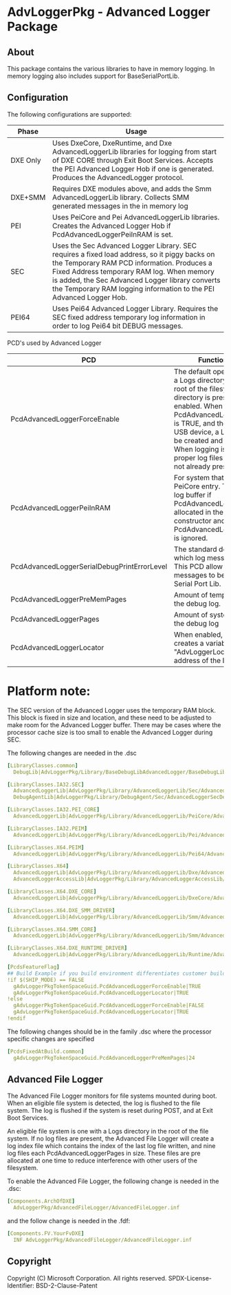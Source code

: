 # AdvLoggerPkg - Advanced Logger Package

## About

This package contains the various libraries to have in memory logging.  In memory
logging also includes support for BaseSerialPortLib.

## Configuration

The following configurations are supported:

| Phase | Usage |
| --- | --- |
|DXE Only|Uses DxeCore, DxeRuntime, and Dxe AdvancedLoggerLib libraries for logging from start of DXE CORE through Exit Boot Services.  Accepts the PEI Advanced Logger Hob if one is generated.  Produces the AdvancedLogger protocol.|
|DXE+SMM|Requires DXE modules above, and adds the Smm AdvancedLoggerLib library.  Collects SMM generated messages in the in memory log|
|PEI|Uses PeiCore and Pei AdvancedLoggerLib libraries.  Creates the Advanced Logger Hob if PcdAdvancedLoggerPeiInRAM is set.|
|SEC|Uses the Sec Advanced Logger Library. SEC requires a fixed load address, so it piggy backs on the Temporary RAM PCD information.  Produces a Fixed Address temporary RAM log.  When memory is added, the Sec Advanced Logger library converts the Temporary RAM logging information to the PEI Advanced Logger Hob.|
|PEI64|Uses Pei64 Advanced Logger Library. Requires the SEC fixed address temporary log information in order to log Pei64 bit DEBUG messages.|

PCD's used by Advanced Logger

| PCD | Function of the PCD|
| --- | --- |
|PcdAdvancedLoggerForceEnable|The default operation is to check if a Logs directory is present in the root of the filesystem.  If the logs directory is present, logging is enabled. When PcdAdvancedLoggerForceEnable is TRUE, and the device is not a USB device, a Logs directory will be created and logging is enabled.  When logging is enabled, the proper log files will be created if not already preset.|
|PcdAdvancedLoggerPeiInRAM|For system that have memory at PeiCore entry. The full in memory log buffer if PcdAdvancedLoggerPages is allocated in the Pei Core constructor and PcdAdvancedLoggerPreMemPages is ignored.|
|PcdAdvancedLoggerSerialDebugPrintErrorLevel|The standard debug flags filter which log messages are produced.  This PCD allow a subset of log messages to be forwarded to the Serial Port Lib.|
|PcdAdvancedLoggerPreMemPages|Amount of temporary RAM used for the debug log.|
|PcdAdvancedLoggerPages|Amount of system RAM used for the debug log|
|PcdAdvancedLoggerLocator|When enabled, the AdvLogger creates a variable "AdvLoggerLocator" with the address of the LoggerInfo buffer|

# Platform note:

The SEC version of the Advanced Logger uses the temporary RAM block. This block is fixed in size and location, and these need to be adjusted to make room for the Advanced Logger buffer.  There may be cases where the processor cache size is too small to enable the Advanced Logger during SEC.

The following changes are needed in the .dsc

```yaml
[LibraryClasses.common]
  DebugLib|AdvLoggerPkg/Library/BaseDebugLibAdvancedLogger/BaseDebugLibAdvancedLogger.inf

[LibraryClasses.IA32.SEC]
  AdvancedLoggerLib|AdvLoggerPkg/Library/AdvancedLoggerLib/Sec/AdvancedLoggerLib.inf
  DebugAgentLib|AdvLoggerPkg/Library/DebugAgent/Sec/AdvancedLoggerSecDebugAgent.inf

[LibraryClasses.IA32.PEI_CORE]
  AdvancedLoggerLib|AdvLoggerPkg/Library/AdvancedLoggerLib/PeiCore/AdvancedLoggerLib.inf

[LibraryClasses.IA32.PEIM]
  AdvancedLoggerLib|AdvLoggerPkg/Library/AdvancedLoggerLib/Pei/AdvancedLoggerLib.inf

[LibraryClasses.X64.PEIM]
  AdvancedLoggerLib|AdvLoggerPkg/Library/AdvancedLoggerLib/Pei64/AdvancedLoggerLib.inf

[LibraryClasses.X64]
  AdvancedLoggerLib|AdvLoggerPkg/Library/AdvancedLoggerLib/Dxe/AdvancedLoggerLib.inf
  AdvancedLoggerAccessLib|AdvLoggerPkg/Library/AdvancedLoggerAccessLib/AdvancedLoggerAccessLib.inf

[LibraryClasses.X64.DXE_CORE]
  AdvancedLoggerLib|AdvLoggerPkg/Library/AdvancedLoggerLib/DxeCore/AdvancedLoggerLib.inf

[LibraryClasses.X64.DXE_SMM_DRIVER]
  AdvancedLoggerLib|AdvLoggerPkg/Library/AdvancedLoggerLib/Smm/AdvancedLoggerLib.inf

[LibraryClasses.X64.SMM_CORE]
  AdvancedLoggerLib|AdvLoggerPkg/Library/AdvancedLoggerLib/Smm/AdvancedLoggerLib.inf

[LibraryClasses.X64.DXE_RUNTIME_DRIVER]
  AdvancedLoggerLib|AdvLoggerPkg/Library/AdvancedLoggerLib/Runtime/AdvancedLoggerLib.inf

[PcdsFeatureFlag]
## Build Example if you build environment differentiates customer builds from internal test builds
!if $(SHIP_MODE) == FALSE
  gAdvLoggerPkgTokenSpaceGuid.PcdAdvancedLoggerForceEnable|TRUE
  gAdvLoggerPkgTokenSpaceGuid.PcdAdvancedLoggerLocator|TRUE
!else
  gAdvLoggerPkgTokenSpaceGuid.PcdAdvancedLoggerForceEnable|FALSE
  gAdvLoggerPkgTokenSpaceGuid.PcdAdvancedLoggerLocator|TRUE
!endif
```

The following changes should be in the family .dsc where the processor specific changes are specified

```yaml
[PcdsFixedAtBuild.common]
  gAdvLoggerPkgTokenSpaceGuid.PcdAdvancedLoggerPreMemPages|24
```

## Advanced File Logger

The Advanced File Logger monitors for file systems mounted during boot.  When an eligible file system is detected, the log is flushed to the file system.  The log is flushed if the system is reset during POST, and at Exit Boot Services.

An eligible file system is one with a Logs directory in the root of the file system.  If no log files are present, the Advanced File Logger will create a log index file which contains the index of the last log file written, and nine log files each PcdAdvancedLoggerPages in size.  These files are pre allocated at one time to reduce interference with other users of the filesystem.

To enable the Advanced File Logger, the following change is needed in the .dsc:

```yaml
[Components.ArchOfDXE]
  AdvLoggerPkg/AdvancedFileLogger/AdvancedFileLogger.inf
```

and the follow change is needed in the .fdf:

```yaml
[Components.FV.YourFvDXE]
  INF AdvLoggerPkg/AdvancedFileLogger/AdvancedFileLogger.inf
```

## Copyright

Copyright (C) Microsoft Corporation. All rights reserved.
SPDX-License-Identifier: BSD-2-Clause-Patent
